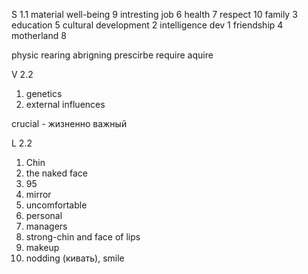 S 1.1
material well-being 9
intresting job 6
health 7
respect 10
family 3
education 5
cultural development  2
intelligence dev 1
friendship 4
motherland 8

physic
rearing
abrigning
prescirbe
require
aquire


V 2.2
1. genetics
2. external influences

crucial - жизненно важный


L 2.2
1. Chin
2. the naked face
3. 95
4. mirror
5. uncomfortable
6. personal
7. managers
8. strong-chin and face of lips
9. makeup
10. nodding (кивать), smile